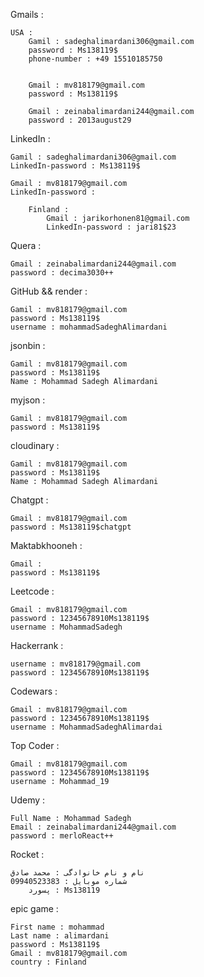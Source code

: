 Gmails : 

	USA :
		Gamil : sadeghalimardani306@gmail.com
		password : Ms138119$
		phone-number : +49 15510185750

	 
		Gmail : mv818179@gmail.com
		password : Ms138119$

		Gmail : zeinabalimardani244@gmail.com
		password : 2013august29

LinkedIn :
	
	Gamil : sadeghalimardani306@gmail.com
	LinkedIn-password : Ms138119$
	
	Gmail : mv818179@gmail.com
	LinkedIn-password : 
	
		Finland :
			Gmail : jarikorhonen81@gmail.com
			LinkedIn-password : jari81$23	

Quera :

	Gmail : zeinabalimardani244@gmail.com
	password : decima3030++

GitHub && render :

	Gamil : mv818179@gmail.com
	password : Ms138119$
	username : mohammadSadeghAlimardani

jsonbin :

	Gamil : mv818179@gmail.com
	password : Ms138119$
	Name : Mohammad Sadegh Alimardani

myjson :

	Gamil : mv818179@gmail.com
	password : Ms138119$

cloudinary :

	Gamil : mv818179@gmail.com
	password : Ms138119$
	Name : Mohammad Sadegh Alimardani

Chatgpt : 
	
	Gmail : mv818179@gmail.com
	password : Ms138119$chatgpt

Maktabkhooneh :

	Gmail : 
	password : Ms138119$

Leetcode :

	Gmail : mv818179@gmail.com
	password : 12345678910Ms138119$
	username : MohammadSadegh

Hackerrank :

	username : mv818179@gmail.com
	password : 12345678910Ms138119$

Codewars :

	Gmail : mv818179@gmail.com
	password : 12345678910Ms138119$
	username : MohammadSadeghAlimardai

Top Coder :

	Gmail : mv818179@gmail.com
	password : 12345678910Ms138119$
	username : Mohammad_19

Udemy :
	
	Full Name : Mohammad Sadegh
	Email :	zeinabalimardani244@gmail.com
	password : merloReact++

Rocket : 

	نام و نام خانوادگی : محمد صادق
	شماره موبایل : 09940523383
		پسورد : Ms138119

epic game :

	First name : mohammad
	Last name : alimardani
	password : Ms138119$
	Gmail : mv818179@gmail.com
	country : Finland




	



	




